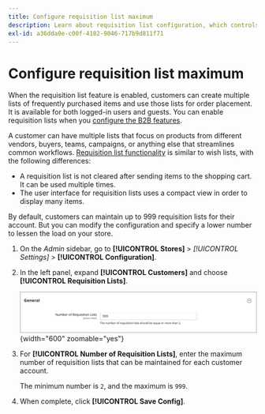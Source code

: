 ```yaml
---
title: Configure requisition list maximum
description: Learn about requisition list configuration, which controls the maximum number that can be maintained for each customer account.
exl-id: a36dda0e-c00f-4182-9046-717b9d811f71
---
```

# Configure requisition list maximum

When the requisition list feature is enabled, customers can create multiple lists of frequently purchased items and use those lists for order placement. It is available for both logged-in users and guests. You can enable requisition lists when you [configure the B2B features](enable-basic-features.md).

A customer can have multiple lists that focus on products from different vendors, buyers, teams, campaigns, or anything else that streamlines common workflows. [Requisition list functionality](requisition-lists.md) is similar to wish lists, with the following differences:

- A requisition list is not cleared after sending items to the shopping cart. It can be used multiple times.
- The user interface for requisition lists uses a compact view in order to display many items.

By default, customers can maintain up to 999 requisition lists for their account. But you can modify the configuration and specify a lower number to lessen the load on your store.

1. On the _Admin_ sidebar, go to **[!UICONTROL Stores]** > _[!UICONTROL Settings]_ > **[!UICONTROL Configuration]**.

1. In the left panel, expand **[!UICONTROL Customers]** and choose **[!UICONTROL Requisition Lists]**.

   ![Requisition lists - general setting](./assets/requisition-lists-general.png){width="600" zoomable="yes"}

1. For **[!UICONTROL Number of Requisition Lists]**, enter the maximum number of requisition lists that can be maintained for each customer account.

   The minimum number is `2`, and the maximum is `999`.

1. When complete, click **[!UICONTROL Save Config]**.

